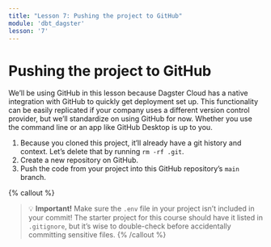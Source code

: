 ```yaml
---
title: "Lesson 7: Pushing the project to GitHub"
module: 'dbt_dagster'
lesson: '7'
---
```


# Pushing the project to GitHub

We’ll be using GitHub in this lesson because Dagster Cloud has a native integration with GitHub to quickly get deployment set up. This functionality can be easily replicated if your company uses a different version control provider, but we’ll standardize on using GitHub for now. Whether you use the command line or an app like GitHub Desktop is up to you.

1. Because you cloned this project, it’ll already have a git history and context. Let’s delete that by running `rm -rf .git`.
2. Create a new repository on GitHub.
3. Push the code from your project into this GitHub repository’s `main` branch.

{% callout %}
> 💡 **Important!** Make sure the `.env` file in your project isn’t included in your commit! The starter project for this course should have it listed in `.gitignore`, but it’s wise to double-check before accidentally committing sensitive files.
{% /callout %}
